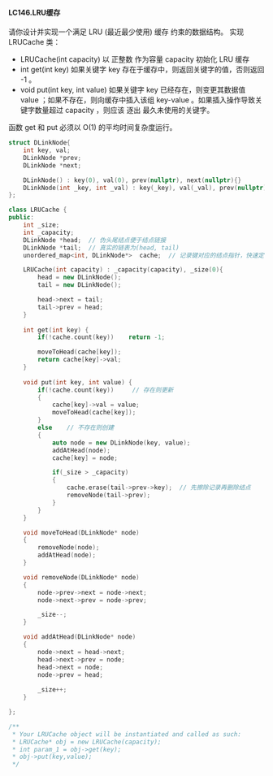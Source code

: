 #### LC146.LRU缓存 

请你设计并实现一个满足  LRU (最近最少使用) 缓存 约束的数据结构。
实现 LRUCache 类：

* LRUCache(int capacity) 以 正整数 作为容量 capacity 初始化 LRU 缓存
* int get(int key) 如果关键字 key 存在于缓存中，则返回关键字的值，否则返回 -1 。
* void put(int key, int value) 如果关键字 key 已经存在，则变更其数据值 value ；如果不存在，则向缓存中插入该组 key-value 。如果插入操作导致关键字数量超过 capacity ，则应该 逐出 最久未使用的关键字。

函数 get 和 put 必须以 O(1) 的平均时间复杂度运行。



```c++
struct DLinkNode{
    int key, val;
    DLinkNode *prev;
    DLinkNode *next;

    DLinkNode() : key(0), val(0), prev(nullptr), next(nullptr){}
    DLinkNode(int _key, int _val) : key(_key), val(_val), prev(nullptr), next(nullptr){}
};

class LRUCache {
public: 
    int _size;
    int _capacity;
    DLinkNode *head;  // 伪头尾结点便于结点链接
    DLinkNode *tail;  // 真实的链表为(head, tail)
    unordered_map<int, DLinkNode*>  cache;  // 记录键对应的结点指针，快速定位

    LRUCache(int capacity) : _capacity(capacity), _size(0){
        head = new DLinkNode();
        tail = new DLinkNode();

        head->next = tail;
        tail->prev = head;
    }
    
    int get(int key) {
        if(!cache.count(key))    return -1;

        moveToHead(cache[key]);
        return cache[key]->val;
    }
    
    void put(int key, int value) {
        if(!cache.count(key))     // 存在则更新
        {
            cache[key]->val = value;
            moveToHead(cache[key]);   
        }
        else    // 不存在则创建
        {
            auto node = new DLinkNode(key, value);
            addAtHead(node);
            cache[key] = node;

            if(_size > _capacity)
            {
                cache.erase(tail->prev->key);  // 先擦除记录再删除结点
                removeNode(tail->prev);
            }
        }
    }

    void moveToHead(DLinkNode* node)
    {
        removeNode(node);
        addAtHead(node);
    }

    void removeNode(DLinkNode* node)
    {
        node->prev->next = node->next;
        node->next->prev = node->prev;

        _size--;
    }

    void addAtHead(DLinkNode* node)
    {
        node->next = head->next;
        head->next->prev = node;
        head->next = node;
        node->prev = head;
        
        _size++;
    }

};

/**
 * Your LRUCache object will be instantiated and called as such:
 * LRUCache* obj = new LRUCache(capacity);
 * int param_1 = obj->get(key);
 * obj->put(key,value);
 */
```

